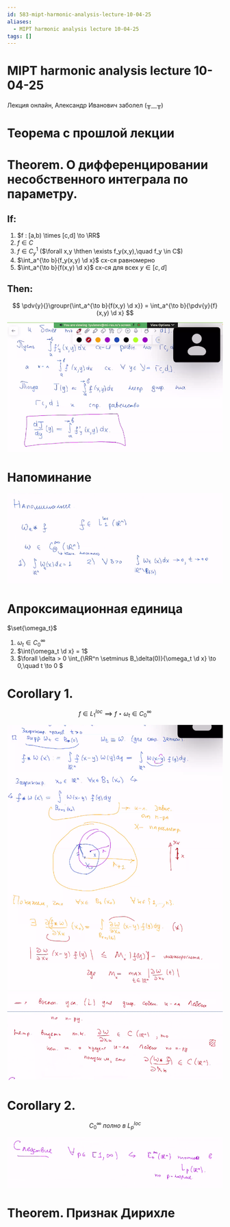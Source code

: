```yaml
---
id: 583-mipt-harmonic-analysis-lecture-10-04-25
aliases:
  - MIPT harmonic analysis lecture 10-04-25
tags: []
---
```


# MIPT harmonic analysis lecture 10-04-25

Лекция онлайн, Александр Иванович заболел (╥﹏╥)

# Теорема с прошлой лекции

# Theorem. О дифференцировании несобственного интеграла по параметру.

## If:

1. $f : [a,b) \times [c,d] \to \RR$
2. $f \in C$
3. $f \in C_y^1$ ($\forall x,y \hthen \exists f_y(x,y),\quad f_y \in C$)
4. $\int_a^{\to b}{f_y(x,y) \d x}$ сх-ся равномерно
5. $\int_a^{\to b}{f(x,y) \d x}$ сх-ся для всех $y \in [c,d]$

## Then:

$$
\pdv{y}{}\groupr{\int_a^{\to b}{f(x,y) \d x}} = \int_a^{\to b}{\pdv{y}{f}(x,y) \d x}
$$

![10-04-25_19-19-47_342.png](assets/imgs/10-04-25_19-19-47_342.png)

# Напоминание

![10-04-25_19-30-19_522.png](assets/imgs/10-04-25_19-30-19_522.png)

# Апроксимационная единица

$\set{\omega_t}$

1.  $\omega_t \in C_0^{\infty}$
2.  $\int{\omega_t \d x} = 1$
3.  $\forall \delta > 0
\int_{\RR^n \setminus B_\delta(0)}{\omega_t \d x} \to 0,\quad t \to 0
$

# Corollary 1.

$$
f \in L_1^{loc} \implies f \star \omega_t \in C_0^{\infty}
$$

![10-04-25_19-47-07_659.png](assets/imgs/10-04-25_19-47-07_659.png)
![10-04-25_19-47-27_754.png](assets/imgs/10-04-25_19-47-27_754.png)

# Corollary 2.

$$
C_0^{\infty}\ \textit{полно в}\ L_p^{loc}
$$

![10-04-25_19-47-48_796.png](assets/imgs/10-04-25_19-47-48_796.png)

# Theorem. Признак Дирихле
